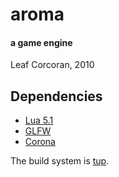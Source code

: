 # aroma
#### a game engine
Leaf Corcoran, 2010

## Dependencies

* [Lua 5.1](http://lua.org)
* [GLFW](http://glfw.sourceforge.net/)
* [Corona](http://corona.sourceforge.net/)

The build system is [tup](http://gittup.org/tup/index.html).

